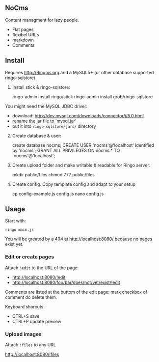 ## NoCms

Content managment for lazy people.

 * Flat pages
  * flexibel URLs
  * markdown
 * Comments

## Install

Requires <http://Ringojs.org> and a MySQL5+ (or other database supported ringo-sqlstore).

1) Install stick & ringo-sqlstore:

    ringo-admin install ringo/stick
    ringo-admin install grob/ringo-sqlstore

You might need the MySQL JDBC driver:

  * download: <http://dev.mysql.com/downloads/connector/j/5.0.html>
  * rename the jar file to 'mysql.jar'
  * put it into `ringo-sqlstore/jars/` directory

2) Create database & user:

    create database nocms;
    CREATE USER 'nocms'@'localhost' identified by 'nocms';
    GRANT ALL PRIVILEGES ON nocms.* TO 'nocms'@'localhost';

3) Create upload folder and make writable & readable for Ringo server:

    mkdir public/files
    chmod 777 public/files

4) Create config. Copy template config and adapt to your setup

    cp config-example.js config.js
    nano config.js


## Usage

Start with:

    ringo main.js

You will be greated by a 404 at <http://localhost:8080/> because no pages exist yet.

### Edit or create pages

Attach `!edit` to the URL of the page:

 * <http://localhost:8080/!edit>
 * <http://localhost:8080/foo/bar/does/not/yet/exist/!edit>

Comments are listed at the buttom of the edit page: mark checkbox of comment do delete them.

Keyboard shorcuts:

  * CTRL+S save
  * CTRL+P update preview

### Upload images

Attach `!files` to any URL

<http://localhost:8080/!files>
